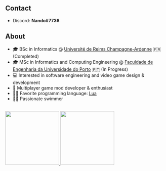 
## Contact

- Discord: **Nando#7736**

## About

- 🎓 BSc in Informatics @ [Université de Reims Champagne-Ardenne](https://licenceinfo.fr/) 🇫🇷 (Completed)
- 🎓 MSc in Informatics and Computing Engineering @ [Faculdade de Engenharia da Universidade do Porto](http://fe.up.pt) 🇵🇹 (In Progress)
- 💻 Interested in software engineering and video game design & development
- 👾 Multiplayer game mod developer & enthusiast
- 👨‍💻 Favorite programming language: [Lua](https://www.youtube.com/watch?v=jUuqBZwwkQw)
- 🏊‍♂️ Passionate swimmer

<br>
<div>
  <a href="https://github.com/Fernando-A-Rocha">
    <img height="170em" src="https://github-readme-stats.vercel.app/api?username=Fernando-A-Rocha&show_icons=true&theme=dark&include_all_commits=true&count_private=true">
    <img height="170em" src="https://github-readme-stats.vercel.app/api/top-langs/?username=Fernando-A-Rocha&layout=compact&langs_count=7&theme=dark">
  </a>
</div>
